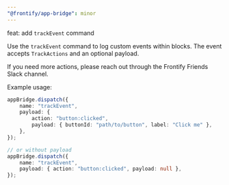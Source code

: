 ```yaml
---
"@frontify/app-bridge": minor
---
```


feat: add `trackEvent` command

Use the `trackEvent` command to log custom events within blocks.
The event accepts `TrackActions` and an optional payload.

If you need more actions, please reach out through the Frontify Friends Slack channel.

Example usage:

```typescript
appBridge.dispatch({
    name: "trackEvent",
    payload: {
        action: "button:clicked",
        payload: { buttonId: "path/to/button", label: "Click me" },
    },
});

// or without payload
appBridge.dispatch({
    name: "trackEvent",
    payload: { action: "button:clicked", payload: null },
});
```
